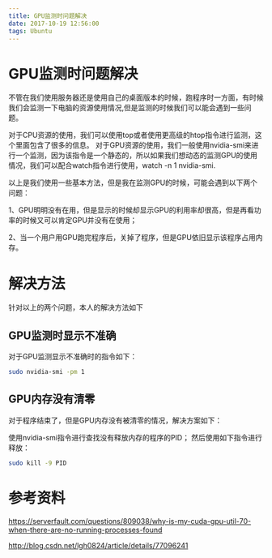 ```yaml
---
title: GPU监测时问题解决
date: 2017-10-19 12:56:00
tags: Ubuntu
---
```


# GPU监测时问题解决
不管在我们使用服务器还是使用自己的桌面版本的时候，跑程序时一方面，有时候我们会监测一下电脑的资源使用情况,但是监测的时候我们可以能会遇到一些问题。
<!--more-->
对于CPU资源的使用，我们可以使用top或者使用更高级的htop指令进行监测，这个里面包含了很多的信息。
对于GPU资源的使用，我们一般使用nvidia-smi来进行一个监测，因为该指令是一个静态的，所以如果我们想动态的监测GPU的使用情况，我们可以配合watch指令进行使用，watch -n 1 nvidia-smi.

以上是我们使用一些基本方法，但是我在监测GPU的时候，可能会遇到以下两个问题：

1、GPU明明没有在用，但是显示的时候却显示GPU的利用率却很高，但是再看功率的时候又可以肯定GPU并没有在使用；

2、当一个用户用GPU跑完程序后，关掉了程序，但是GPU依旧显示该程序占用内存。

# 解决方法

针对以上的两个问题，本人的解决方法如下

## GPU监测时显示不准确

对于GPU监测显示不准确时的指令如下：
```bash
sudo nvidia-smi -pm 1
```

## GPU内存没有清零

对于程序结束了，但是GPU内存没有被清零的情况，解决方案如下：

使用nvidia-smi指令进行查找没有释放内存的程序的PID；
然后使用如下指令进行释放：
```bash
sudo kill -9 PID
```

# 参考资料
https://serverfault.com/questions/809038/why-is-my-cuda-gpu-util-70-when-there-are-no-running-processes-found

http://blog.csdn.net/lgh0824/article/details/77096241